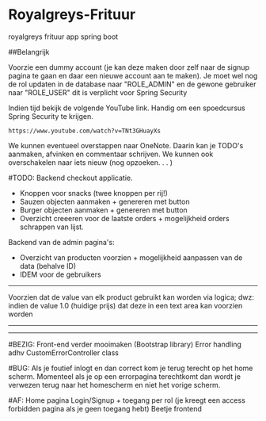 # Royalgreys-Frituur
royalgreys frituur app spring boot

##Belangrijk

Voorzie een dummy account (je kan deze maken door zelf naar de signup pagina te gaan en daar een nieuwe
account aan te maken). Je moet wel nog de rol updaten in de database naar "ROLE_ADMIN" en de gewone gebruiker naar 
"ROLE_USER" dit is verplicht voor Spring Security

Indien tijd bekijk de volgende YouTube link. Handig om een spoedcursus Spring Security te krijgen.

`https://www.youtube.com/watch?v=TNt3GHuayXs`

We kunnen eventueel overstappen naar OneNote. Daarin kan je TODO's aanmaken, afvinken en commentaar schrijven. 
We kunnen ook overschakelen naar iets nieuw (nog opzoeken. . . )


#TODO:
Backend checkout applicatie.
 - Knoppen voor snacks (twee knoppen per rij!)
 - Sauzen objecten aanmaken + genereren met button
 - Burger objecten aanmaken + genereren met button
 - Overzicht creeeren voor de laatste orders + mogelijkheid orders schrappen van lijst.
 
 Backend van de admin pagina's:
 - Overzicht van producten voorzien + mogelijkheid aanpassen van de data (behalve ID)   
 - IDEM voor de gebruikers

 
 ---
 Voorzien dat de value van elk product gebruikt kan worden via logica; dwz: indien de value 1.0 (huidige prijs) dat deze
 in een text area kan voorzien worden

---
---

#BEZIG:
Front-end verder mooimaken (Bootstrap library)
Error handling adhv CustomErrorController class



#BUG:
Als je foutief inlogt en dan correct kom je terug terecht op het home scherm.
Momenteel als je op een errorpagina terechtkomt dan wordt je verwezen terug naar het homescherm en niet het vorige
scherm.


#AF:
Home pagina
Login/Signup + toegang per rol (je kreegt een access forbidden pagina als je geen toegang hebt)
Beetje frontend



